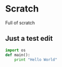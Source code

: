 # Scratch
Full of scratch

## Just a test edit
```python
import os
def main():
	print "Hello World"
```
